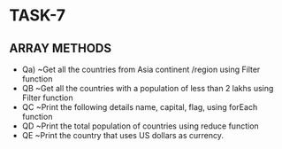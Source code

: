 # TASK-7
## ARRAY METHODS
* Qa)
~Get all the countries from Asia continent /region using Filter function
* QB
~Get all the countries with a population of less than 2 lakhs using Filter function
* QC
~Print the following details name, capital, flag, using forEach function
* QD
~Print the total population of countries using reduce function
* QE
~Print the country that uses US dollars as currency.


